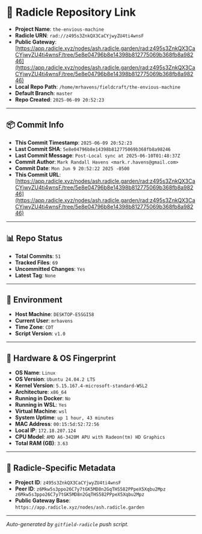 # 🔗 Radicle Repository Link

- **Project Name**: `the-envious-machine`
- **Radicle URN**: `rad://z495s3ZnkQX3CaCYjwyZU4ti4wnsF`
- **Public Gateway**: [https://app.radicle.xyz/nodes/ash.radicle.garden/rad:z495s3ZnkQX3CaCYjwyZU4ti4wnsF/tree/5e8e04796b8e14398b812775069b368fb8a98246](https://app.radicle.xyz/nodes/ash.radicle.garden/rad:z495s3ZnkQX3CaCYjwyZU4ti4wnsF/tree/5e8e04796b8e14398b812775069b368fb8a98246)
- **Local Repo Path**: `/home/mrhavens/fieldcraft/the-envious-machine`
- **Default Branch**: `master`
- **Repo Created**: `2025-06-09 20:52:23`

---

## 📦 Commit Info

- **This Commit Timestamp**: `2025-06-09 20:52:23`
- **Last Commit SHA**: `5e8e04796b8e14398b812775069b368fb8a98246`
- **Last Commit Message**: `Post-Local sync at 2025-06-10T01:48:37Z`
- **Commit Author**: `Mark Randall Havens <mark.r.havens@gmail.com>`
- **Commit Date**: `Mon Jun 9 20:52:22 2025 -0500`
- **This Commit URL**: [https://app.radicle.xyz/nodes/ash.radicle.garden/rad:z495s3ZnkQX3CaCYjwyZU4ti4wnsF/tree/5e8e04796b8e14398b812775069b368fb8a98246](https://app.radicle.xyz/nodes/ash.radicle.garden/rad:z495s3ZnkQX3CaCYjwyZU4ti4wnsF/tree/5e8e04796b8e14398b812775069b368fb8a98246)

---

## 📊 Repo Status

- **Total Commits**: `51`
- **Tracked Files**: `69`
- **Uncommitted Changes**: `Yes`
- **Latest Tag**: `None`

---

## 🧭 Environment

- **Host Machine**: `DESKTOP-E5SGI58`
- **Current User**: `mrhavens`
- **Time Zone**: `CDT`
- **Script Version**: `v1.0`

---

## 🧬 Hardware & OS Fingerprint

- **OS Name**: `Linux`
- **OS Version**: `Ubuntu 24.04.2 LTS`
- **Kernel Version**: `5.15.167.4-microsoft-standard-WSL2`
- **Architecture**: `x86_64`
- **Running in Docker**: `No`
- **Running in WSL**: `Yes`
- **Virtual Machine**: `wsl`
- **System Uptime**: `up 1 hour, 43 minutes`
- **MAC Address**: `00:15:5d:52:72:56`
- **Local IP**: `172.18.207.124`
- **CPU Model**: `AMD A6-3420M APU with Radeon(tm) HD Graphics`
- **Total RAM (GB)**: `3.63`

---

## 🌱 Radicle-Specific Metadata

- **Project ID**: `z495s3ZnkQX3CaCYjwyZU4ti4wnsF`
- **Peer ID**: `z6Mkw5s3ppo26C7y7tGK5MD8n2GqTHS582PPpeX5Xqbu2Mpz
z6Mkw5s3ppo26C7y7tGK5MD8n2GqTHS582PPpeX5Xqbu2Mpz`
- **Public Gateway Base**: `https://app.radicle.xyz/nodes/ash.radicle.garden`

---

_Auto-generated by `gitfield-radicle` push script._
